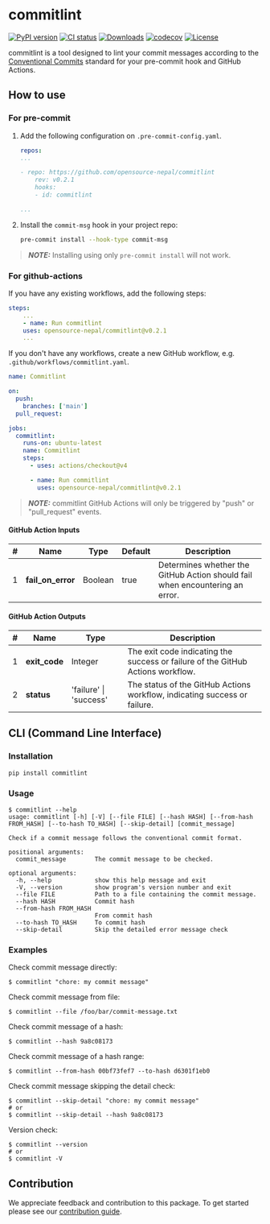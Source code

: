 # commitlint

[![PyPI version](https://badge.fury.io/py/commitlint.svg)](https://badge.fury.io/py/commitlint)
[![CI status](https://github.com/opensource-nepal/commitlint/actions/workflows/ci.yaml/badge.svg?branch=main)](https://github.com/opensource-nepal/commitlint/actions)
[![Downloads](https://img.shields.io/pypi/dm/commitlint.svg?maxAge=180)](https://pypi.org/project/commitlint/)
[![codecov](https://codecov.io/github/opensource-nepal/commitlint/graph/badge.svg?token=lRmPZsIHb6)](https://codecov.io/github/opensource-nepal/commitlint)
[![License](https://img.shields.io/pypi/l/commitlint?label=License)](https://github.com/opensource-nepal/commitlint/blob/main/LICENSE)

commitlint is a tool designed to lint your commit messages according to the [Conventional Commits](https://www.conventionalcommits.org/) standard for your pre-commit hook and GitHub Actions.

## How to use

### For pre-commit

1. Add the following configuration on `.pre-commit-config.yaml`.

   ```yaml
   repos:
   ...

   - repo: https://github.com/opensource-nepal/commitlint
       rev: v0.2.1
       hooks:
       - id: commitlint

   ...
   ```

2. Install the `commit-msg` hook in your project repo:

   ```bash
   pre-commit install --hook-type commit-msg
   ```

> **_NOTE:_** Installing using only `pre-commit install` will not work.

### For github-actions

If you have any existing workflows, add the following steps:

```yaml
steps:
    ...
    - name: Run commitlint
    uses: opensource-nepal/commitlint@v0.2.1
    ...
```

If you don't have any workflows, create a new GitHub workflow, e.g. `.github/workflows/commitlint.yaml`.

```yaml
name: Commitlint

on:
  push:
    branches: ['main']
  pull_request:

jobs:
  commitlint:
    runs-on: ubuntu-latest
    name: Commitlint
    steps:
      - uses: actions/checkout@v4

      - name: Run commitlint
        uses: opensource-nepal/commitlint@v0.2.1
```

> **_NOTE:_** commitlint GitHub Actions will only be triggered by "push" or "pull_request" events.

#### GitHub Action Inputs

| #   | Name              | Type       | Default    | Description |
| --- | ----------------- | -----------| -----------| ----------- |
|  1  | **fail_on_error** | Boolean    | true       |  Determines whether the GitHub Action should fail when encountering an error. |


#### GitHub Action Outputs

| #   | Name           | Type          | Description  |
| --- | -------------- | --------------| ------------ |
| 1   | **exit_code**  | Integer       | The exit code indicating the success or failure of the GitHub Actions workflow. |
| 2   | **status**     |'failure' \| 'success'| The status of the GitHub Actions workflow, indicating success or failure. |

## CLI (Command Line Interface)

### Installation 

```shell
pip install commitlint
```

### Usage
```
$ commitlint --help
usage: commitlint [-h] [-V] [--file FILE] [--hash HASH] [--from-hash FROM_HASH] [--to-hash TO_HASH] [--skip-detail] [commit_message]

Check if a commit message follows the conventional commit format.

positional arguments:
  commit_message        The commit message to be checked.

optional arguments:
  -h, --help            show this help message and exit
  -V, --version         show program's version number and exit
  --file FILE           Path to a file containing the commit message.
  --hash HASH           Commit hash
  --from-hash FROM_HASH
                        From commit hash
  --to-hash TO_HASH     To commit hash
  --skip-detail         Skip the detailed error message check
```

### Examples
Check commit message directly:
 
```shell
$ commitlint "chore: my commit message"
```

Check commit message from file:

```shell
$ commitlint --file /foo/bar/commit-message.txt
```

Check commit message of a hash:

```shell
$ commitlint --hash 9a8c08173
```

Check commit message of a hash range:

```shell
$ commitlint --from-hash 00bf73fef7 --to-hash d6301f1eb0
```

Check commit message skipping the detail check:

```shell
$ commitlint --skip-detail "chore: my commit message"
# or
$ commitlint --skip-detail --hash 9a8c08173
```

Version check:

```shell
$ commitlint --version
# or
$ commitlint -V
```
## Contribution

We appreciate feedback and contribution to this package. To get started please see our [contribution guide](./CONTRIBUTING.md).
